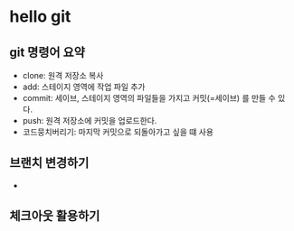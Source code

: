 # hello git

## git 명령어 요약

- clone: 원격 저장소 복사
- add: 스테이지 영역에 작업 파일 추가
- commit: 세이브, 스테이지 영역의 파일들을 가지고 커밋(=세이브) 를 만들 수 있다.
- push: 원격 저장소에 커밋을 업로드한다.
- 코드뭉치버리기: 마지막 커밋으로 되돌아가고 싶을 떄 사용

## 브랜치 변경하기
- 

## 체크아웃 활용하기


